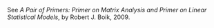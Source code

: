 See *A Pair of Primers: Primer on Matrix Analysis and Primer on Linear Statistical Models*, by Robert J. Boik, 2009.
